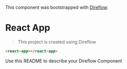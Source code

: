 This component was bootstrapped with [Direflow](https://direflow.io).

# React App
> This project is created using Direflow

```html
<react-app></react-app>
```

Use this README to describe your Direflow Component
